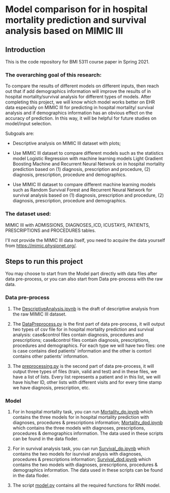 # Model comparison for in hospital mortality prediction and survival analysis based on MIMIC III

## Introduction

This is the code repository for BMI 5311 course paper in Spring 2021.

### The overarching goal of this research:

To compare the results of different models on different inputs, then reach out that if add demographics information will improve the results of in hospital mortality/survival analysis for different types of models. After completing this project, we will know which model works better on EHR data especially on MIMIC III for predicting in hospital mortality/ survival analysis and if demographics information has an obvious effect on the accuracy of prediction. In this way, it will be helpful for future studies on model/input selection.


Subgoals are:
- Descriptive analysis on MIMIC III dataset with plots;

- Use MIMIC III dataset to compare different models such as the statistics model Logistic Regression with machine learning models Light Gradient Boosting Machine and Recurrent Neural Network on in hospital mortality prediction based on (1) diagnosis, prescription and procedure, (2) diagnosis, prescription, procedure and demographics.

- Use MIMIC III dataset to compare different machine learning models such as Random Survival Forest and Recurrent Neural Network for survival analysis based on (1) diagnosis, prescription and procedure, (2) diagnosis, prescription, procedure and demographics.


### The dataset used:

MIMIC III with ADMISSIONS, DIAGNOSES_ICD, ICUSTAYS, PATIENTS, PRESCRIPTIONS and PROCEDURES tables.

I'll not provide the MIMIC III data itself, you need to acquire the data yourself from https://mimic.physionet.org/.


## Steps to run this project

You may choose to start from the Model part directly with data files after data pre-process, or you can also start from Data pre-process with the raw data.

### Data pre-process

1. The [DescriptiveAnalysis.ipynb](https://github.com/BingyuMao/model_comparison_mimic/blob/main/DescriptiveAnalysis.ipynb) is the draft of descriptive analysis from the raw MIMIC III dataset.
2. The [DataPreprocess.py](https://github.com/BingyuMao/model_comparison_mimic/blob/main/DataPreprocess.py) is the first part of data pre-process, it will output two types of csv file for in hospital mortality prediction and survival analysis: case&control files contain diagnosis, procedures and prescriptions; case&control files contain diagnosis, prescriptions, procedures and demographics. For each type we will have two files: one is case contains died patients' information and the other is contorl contains other patients' information.

3. The [preprocessing.py](https://github.com/BingyuMao/model_comparison_mimic/blob/main/preprocessing.py) is the second part of data pre-process, it will output three types of files (train, valid and test) and in these files, we have a list of lists. Every list represents a patient and in this list, we will have his/her ID, other lists with different visits and for every time stamp we have diagnosis, prescription, etc.

### Model

1. For in hospital mortality task, you can run [Mortality_dp.ipynb](https://github.com/BingyuMao/model_comparison_mimic/blob/main/Mortality_dp.ipynb) which contains the three models for in hospital mortality prediction with diagnoses, procedures & prescriptions information; [Mortality_dpd.ipynb](https://github.com/BingyuMao/model_comparison_mimic/blob/main/Mortality_dpd.ipynb) which contains the three models with diagnoses, prescriptions, procedures & demographics information. The data used in these scripts can be found in the data floder.

2. For in survival analysis task, you can run [Survival_dp.ipynb](https://github.com/BingyuMao/model_comparison_mimic/blob/main/Survival_dp.ipynb) which contains the two models for isurvival analysis with diagnoses, procedures & prescriptions information; [Survival_dpd.ipynb](https://github.com/BingyuMao/model_comparison_mimic/blob/main/Survival_dpd.ipynb) which contains the two models with diagnoses, prescriptions, procedures & demographics information. The data used in these scripts can be found in the data floder.

3. The script [model.py](https://github.com/BingyuMao/model_comparison_mimic/blob/main/model.py) contains all the required functions for RNN model.


